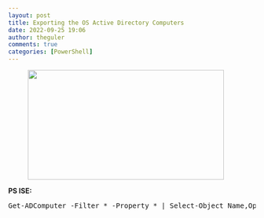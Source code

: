 ```yaml
---
layout: post
title: Exporting the OS Active Directory Computers
date: 2022-09-25 19:06
author: theguler
comments: true
categories: [PowerShell]
---
```

<!-- wp:image {"id":2148,"width":399,"height":224,"sizeSlug":"large","linkDestination":"none"} -->
<figure class="wp-block-image size-large is-resized"><img src="https://theguler.wordpress.com/wp-content/uploads/2022/02/powershell-as-admin.webp?w=1024" alt="" class="wp-image-2148" width="399" height="224" /></figure>
<!-- /wp:image -->

<!-- wp:paragraph -->
<p><strong>PS ISE:</strong></p>
<!-- /wp:paragraph -->

<!-- wp:preformatted -->
<pre class="wp-block-preformatted">Get-ADComputer -Filter * -Property * | Select-Object Name,OperatingSystem,ipv4Address,OperatingSystemServicePack,OperatingSystemVersion | Export-CSV C:\Export\Allcomputer.csv -NoTypeInformation -Encoding UTF8</pre>
<!-- /wp:preformatted -->
